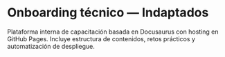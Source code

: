 # Onboarding técnico — Indaptados
Plataforma interna de capacitación basada en Docusaurus con hosting en GitHub Pages. Incluye estructura de contenidos, retos prácticos y automatización de despliegue.
